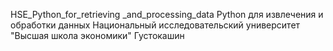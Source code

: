 HSE_Python_for_retrieving _and_processing_data
Python для извлечения и обработки данных
Национальный исследовательский университет "Высшая школа экономики"
Густокашин